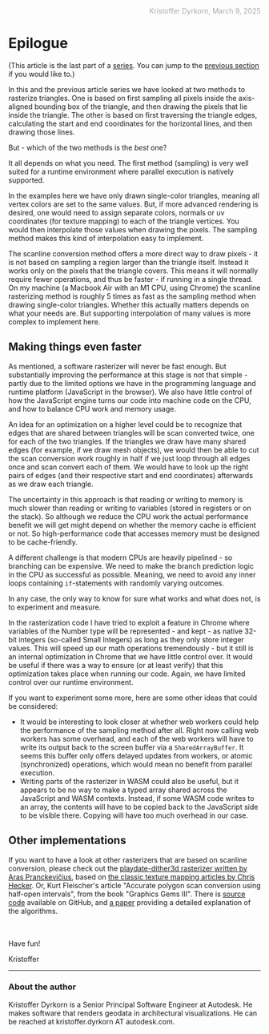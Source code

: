 <div style="text-align:right; color:#aaa">Kristoffer Dyrkorn, March 9, 2025</div>

# Epilogue

(This article is the last part of a [series](./#sections). You can jump to the [previous section](9) if you would like to.)

In this and the previous article series we have looked at two methods to rasterize triangles. One is based on first sampling all pixels inside the axis-aligned bounding box of the triangle, and then drawing the pixels that lie inside the triangle. The other is based on first traversing the triangle edges, calculating the start and end coordinates for the horizontal lines, and then drawing those lines.

But - which of the two methods is the _best_ one?

It all depends on what you need. The first method (sampling) is very well suited for a runtime environment where parallel execution is natively supported.

In the examples here we have only drawn single-color triangles, meaning all vertex colors are set to the same values. But, if more advanced rendering is desired, one would need to assign separate colors, normals or uv coordinates (for texture mapping) to each of the triangle vertices. You would then interpolate those values when drawing the pixels. The sampling method makes this kind of interpolation easy to implement.

The scanline conversion method offers a more direct way to draw pixels - it is not based on sampling a region larger than the triangle itself. Instead it works only on the pixels that the triangle covers. This means it will normally require fewer operations, and thus be faster - if running in a single thread. On my machine (a Macbook Air with an M1 CPU, using Chrome) the scanline rasterizing method is roughly 5 times as fast as the sampling method when drawing single-color triangles. Whether this actually matters depends on what your needs are. But supporting interpolation of many values is more complex to implement here.

## Making things even faster

As mentioned, a software rasterizer will never be fast enough. But substantially improving the performance at this stage is not that simple - partly due to the limited options we have in the programming language and runtime platform (JavaScript in the browser). We also have little control of how the JavaScript engine turns our code into machine code on the CPU, and how to balance CPU work and memory usage.

An idea for an optimization on a higher level could be to recognize that edges that are shared between triangles will be scan converted twice, one for each of the two triangles. If the triangles we draw have many shared edges (for example, if we draw mesh objects), we would then be able to cut the scan conversion work roughly in half if we just loop through all edges once and scan convert each of them. We would have to look up the right pairs of edges (and their respective start and end coordinates) afterwards as we draw each triangle.

The uncertainty in this approach is that reading or writing to memory is much slower than reading or writing to variables (stored in registers or on the stack). So although we reduce the CPU work the actual performance benefit we will get might depend on whether the memory cache is efficient or not. So high-performance code that accesses memory must be designed to be cache-friendly.

A different challenge is that modern CPUs are heavily pipelined - so branching can be expensive. We need to make the branch prediction logic in the CPU as successful as possible. Meaning, we need to avoid any inner loops containing `if`-statements with randomly varying outcomes.

In any case, the only way to know for sure what works and what does not, is to experiment and measure.

In the rasterization code I have tried to exploit a feature in Chrome where variables of the Number type will be represented - and kept - as native 32-bit integers (so-called Small Integers) as long as they only store integer values. This will speed up our math operations tremendously - but it still is an internal optimization in Chrome that we have little control over. It would be useful if there was a way to ensure (or at least verify) that this optimization takes place when running our code. Again, we have limited control over our runtime environment.

If you want to experiment some more, here are some other ideas that could be considered:

- It would be interesting to look closer at whether web workers could help the performance of the sampling method after all. Right now calling web workers has some overhead, and each of the web workers will have to write its output back to the screen buffer via a `SharedArrayBuffer`. It seems this buffer only offers delayed updates from workers, or atomic (synchronized) operations, which would mean no benefit from parallel execution.
- Writing parts of the rasterizer in WASM could also be useful, but it appears to be no way to make a typed array shared across the JavaScript and WASM contexts. Instead, if some WASM code writes to an array, the contents will have to be copied back to the JavaScript side to be visible there. Copying will have too much overhead in our case.

## Other implementations

If you want to have a look at other rasterizers that are based on scanline conversion, please check out the [playdate-dither3d rasterizer written by Aras Pranckevičius](https://github.com/aras-p/playdate-dither3d), based on [the classic texture mapping articles by Chris Hecker](https://chrishecker.com/Miscellaneous_Technical_Articles). Or, Kurt Fleischer's article "Accurate polygon scan conversion using half-open intervals", from the book "Graphics Gems III". There is [source code](https://github.com/erich666/GraphicsGems/tree/master/gemsiii/accurate_scan) available on GitHub, and [a paper](https://www.researchgate.net/publication/2249950_Polygon_Scan_Conversion_Derivations) providing a detailed explanation of the algorithms.

<br/>
<br/>
Have fun!

<br/>

Kristoffer

<hr/>

### About the author

Kristoffer Dyrkorn is a Senior Principal Software Engineer at Autodesk. He makes software that renders geodata in architectural visualizations. He can be reached at kristoffer.dyrkorn AT autodesk.com.
